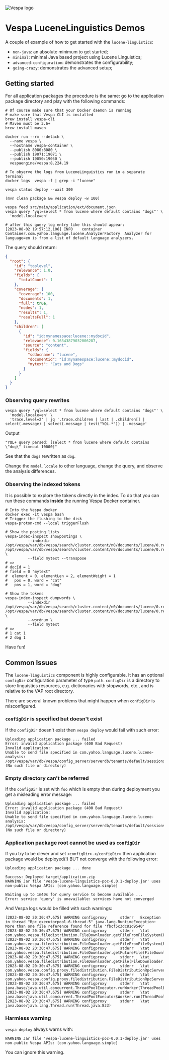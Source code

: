 <!-- Copyright Yahoo. Licensed under the terms of the Apache 2.0 license. See LICENSE in the project root. -->

![Vespa logo](https://vespa.ai/assets/vespa-logo-color.png)

# Vespa LuceneLinguistics Demos

A couple of example of how to get started with the `lucene-linguistics`:

- `non-java`: an absolute minimum to get started;
- `minimal`: minimal Java based project using Lucene Linguistics;
- `advanced-configuration`: demonstrates the configurability;
- `going-crazy`: demonstrates the advanced setup;

## Getting started

For all application packages the procedure is the same:
go to the application package directory and play with the following commands:

```shell
# Of course make sure that your Docker daemon is running
# make sure that Vespa CLI is installed
brew install vespa-cli
# Maven must be 3.6+
brew install maven

docker run --rm --detach \
  --name vespa \
  --hostname vespa-container \
  --publish 8080:8080 \
  --publish 19071:19071 \
  --publish 19050:19050 \
  vespaengine/vespa:8.224.19

# To observe the logs from LuceneLinguistics run in a separate terminal
docker logs  vespa -f | grep -i "lucene"

vespa status deploy --wait 300

(mvn clean package && vespa deploy -w 100)

vespa feed src/main/application/ext/document.json
vespa query 'yql=select * from lucene where default contains "dogs"' \
  'model.locale=en'
  
# after this query log entry like this should appear:
[2023-08-02 19:57:12.106] INFO    container        Container.com.yahoo.language.lucene.AnalyzerFactory	Analyzer for language=en is from a list of default language analyzers.
```

The query should return:
```json
{
  "root": {
    "id": "toplevel",
    "relevance": 1.0,
    "fields": {
      "totalCount": 1
    },
    "coverage": {
      "coverage": 100,
      "documents": 1,
      "full": true,
      "nodes": 1,
      "results": 1,
      "resultsFull": 1
    },
    "children": [
      {
        "id": "id:mynamespace:lucene::mydocid",
        "relevance": 0.16343879032006287,
        "source": "content",
        "fields": {
          "sddocname": "lucene",
          "documentid": "id:mynamespace:lucene::mydocid",
          "mytext": "Cats and Dogs"
        }
      }
    ]
  }
}
```

### Observing query rewrites

```shell
vespa query 'yql=select * from lucene where default contains "dogs"' \
  'model.locale=en' \
  'trace.level=2' | jq '.trace.children | last | .children[] | select(.message) | select(.message | test("YQL.*")) | .message'
```
Output
```shell
"YQL+ query parsed: [select * from lucene where default contains \"dog\" timeout 10000]"
```
See that the `dogs` rewritten as `dog`.

Change the `model.locale` to other language, change the query, and observe the analysis differences.

### Observing the indexed tokens

It is possible to explore the tokens directly in the index.
To do that you can run these commands **inside** the running Vespa Docker container.

```shell
# Into the Vespa docker
docker exec -it vespa bash
# Trigger the flushing to the disk
vespa-proton-cmd --local triggerFlush

# Show the posting lists
vespa-index-inspect showpostings \
          --indexdir  /opt/vespa/var/db/vespa/search/cluster.content/n0/documents/lucene/0.ready/index/$(ls /opt/vespa/var/db/vespa/search/cluster.content/n0/documents/lucene/0.ready/index/)/ \
          --field mytext --transpose
# =>
# docId = 1
# field = 0 "mytext"
#  element = 0, elementLen = 2, elementWeight = 1
#   pos = 0, word = "cat"
#   pos = 1, word = "dog"

# Show the tokens
vespa-index-inspect dumpwords \
          --indexdir  /opt/vespa/var/db/vespa/search/cluster.content/n0/documents/lucene/0.ready/index/$(ls /opt/vespa/var/db/vespa/search/cluster.content/n0/documents/lucene/0.ready/index/)/ \
          --wordnum \
          --field mytext
# =>
# 1	cat	1
# 2	dog	1
```

Have fun!

## Common Issues

The `lucene-linguistics` component is highly configurable.
It has an optional `configDir` configuration parameter of type `path`.
`configDir` is a directory to store linguistics resources, e.g. dictionaries with stopwords, etc., and is relative to the VAP root directory.

There are several known problems that might happen when `configDir` is misconfigured.

### `configDir` is specified but doesn't exist

If the `configDir` doesn't exist then `vespa deploy` would fail with such error:

```shell
Uploading application package ... failed
Error: invalid application package (400 Bad Request)
Invalid application:
Unable to send file specified in com.yahoo.language.lucene.lucene-analysis:
/opt/vespa/var/db/vespa/config_server/serverdb/tenants/default/sessions/4/lucene (No such file or directory)
```

### Empty directory can't be referred

If the `configDir` is set with `foo` which is empty then during deployment you get a misleading error message:
```shell
Uploading application package ... failed
Error: invalid application package (400 Bad Request)
Invalid application:
Unable to send file specified in com.yahoo.language.lucene.lucene-analysis:
/opt/vespa/var/db/vespa/config_server/serverdb/tenants/default/sessions/8/foo (No such file or directory)
```

### Application package root cannot be used as `configDir`

If you try to be clever and set `<configDir>.</configDir>` then application package would be deployed(!) BUT
not converge with the following error:
```shell
Uploading application package ... done

Success: Deployed target/application.zip
WARNING Jar file 'vespa-lucene-linguistics-poc-0.0.1-deploy.jar' uses non-public Vespa APIs: [com.yahoo.language.simple]

Waiting up to 1m40s for query service to become available ...
Error: service 'query' is unavailable: services have not converged
```

And Vespa logs would be filled with such warnings:
```shell
[2023-08-02 20:30:47.675] WARNING configproxy      stderr	Exception in thread "Rpc executorpool-6-thread-5" java.lang.RuntimeException: More than one file reference found for file 'fbcf5c3dc81d9540'
[2023-08-02 20:30:47.675] WARNING configproxy      stderr	\tat com.yahoo.vespa.filedistribution.FileDownloader.getFileFromFileSystem(FileDownloader.java:109)
[2023-08-02 20:30:47.675] WARNING configproxy      stderr	\tat com.yahoo.vespa.filedistribution.FileDownloader.getFileFromFileSystem(FileDownloader.java:100)
[2023-08-02 20:30:47.675] WARNING configproxy      stderr	\tat com.yahoo.vespa.filedistribution.FileDownloader.getFutureFile(FileDownloader.java:80)
[2023-08-02 20:30:47.675] WARNING configproxy      stderr	\tat com.yahoo.vespa.filedistribution.FileDownloader.getFile(FileDownloader.java:70)
[2023-08-02 20:30:47.675] WARNING configproxy      stderr	\tat com.yahoo.vespa.config.proxy.filedistribution.FileDistributionRpcServer.downloadFile(FileDistributionRpcServer.java:109)
[2023-08-02 20:30:47.675] WARNING configproxy      stderr	\tat com.yahoo.vespa.config.proxy.filedistribution.FileDistributionRpcServer.lambda$getFile$0(FileDistributionRpcServer.java:84)
[2023-08-02 20:30:47.675] WARNING configproxy      stderr	\tat java.base/java.util.concurrent.ThreadPoolExecutor.runWorker(ThreadPoolExecutor.java:1136)
[2023-08-02 20:30:47.675] WARNING configproxy      stderr	\tat java.base/java.util.concurrent.ThreadPoolExecutor$Worker.run(ThreadPoolExecutor.java:635)
[2023-08-02 20:30:47.675] WARNING configproxy      stderr	\tat java.base/java.lang.Thread.run(Thread.java:833)
```

### Harmless warning
`vespa deploy` always warns with:
```shell
WARNING Jar file 'vespa-lucene-linguistics-poc-0.0.1-deploy.jar' uses non-public Vespa APIs: [com.yahoo.language.simple]
```
You can ignore this warning.
